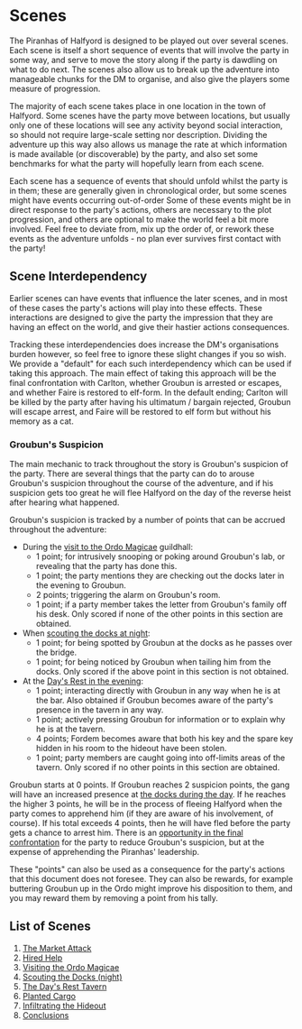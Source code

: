 # Scenes

The Piranhas of Halfyord is designed to be played out over several scenes.
Each scene is itself a short sequence of events that will involve the party in some way, and serve to move the story along if the party is dawdling on what to do next.
The scenes also allow us to break up the adventure into manageable chunks for the DM to organise, and also give the players some measure of progression.

The majority of each scene takes place in one location in the town of Halfyord.
Some scenes have the party move between locations, but usually only one of these locations will see any activity beyond social interaction, so should not require large-scale setting nor description.
Dividing the adventure up this way also allows us manage the rate at which information is made available (or discoverable) by the party, and also set some benchmarks for what the party will hopefully learn from each scene.

Each scene has a sequence of events that should unfold whilst the party is in them; these are generally given in chronological order, but some scenes might have events occurring out-of-order
Some of these events might be in direct response to the party's actions, others are necessary to the plot progression, and others are optional to make the world feel a bit more involved.
Feel free to deviate from, mix up the order of, or rework these events as the adventure unfolds - no plan ever survives first contact with the party!

## Scene Interdependency

Earlier scenes can have events that influence the later scenes, and in most of these cases the party's actions will play into these effects.
These interactions are designed to give the party the impression that they are having an effect on the world, and give their hastier actions consequences.

Tracking these interdependencies does increase the DM's organisations burden however, so feel free to ignore these slight changes if you so wish.
We provide a "default" for each such interdependency which can be used if taking this approach.
The main effect of taking this approach will be the final confrontation with Carlton, whether Groubun is arrested or escapes, and whether Faire is restored to elf-form.
In the default ending; Carlton will be killed by the party after having his ultimatum / bargain rejected, Groubun will escape arrest, and Faire will be restored to elf form but without his memory as a cat.

### Groubun's Suspicion

The main mechanic to track throughout the story is Groubun's suspicion of the party.
There are several things that the party can do to arouse Groubun's suspicion throughout the course of the adventure, and if his suspicion gets too great he will flee Halfyord on the day of the reverse heist after hearing what happened.

Groubun's suspicion is tracked by a number of points that can be accrued throughout the adventure:

- During the [visit to the Ordo Magicae](./scenes/03-visiting-the-ordo-magicae.md) guildhall:
  - 1 point; for intrusively snooping or poking around Groubun's lab, or revealing that the party has done this.
  - 1 point; the party mentions they are checking out the docks later in the evening to Groubun.
  - 2 points; triggering the alarm on Groubun's room.
  - 1 point; if a party member takes the letter from Groubun's family off his desk. Only scored if none of the other points in this section are obtained.
- When [scouting the docks at night](./scenes/04-scouting-the-docks.md):
  - 1 point; for being spotted by Groubun at the docks as he passes over the bridge.
  - 1 point; for being noticed by Groubun when tailing him from the docks. Only scored if the above point in this section is not obtained.
- At the [Day's Rest in the evening](./scenes/05-the-days-rest-tavern.md):
  - 1 point; interacting directly with Groubun in any way when he is at the bar. Also obtained if Groubun becomes aware of the party's presence in the tavern in any way.
  - 1 point; actively pressing Groubun for information or to explain why he is at the tavern.
  - 4 points; Fordem becomes aware that both his key and the spare key hidden in his room to the hideout have been stolen.
  - 1 point; party members are caught going into off-limits areas of the tavern. Only scored if no other points in this section are obtained.

Groubun starts at 0 points.
If Groubun reaches 2 suspicion points, the gang will have an increased presence at [the docks during the day](./scenes/06-planted-cargo.md).
If he reaches the higher 3 points, he will be in the process of fleeing Halfyord when the party comes to apprehend him (if they are aware of his involvement, of course).
If his total exceeds 4 points, then he will have fled before the party gets a chance to arrest him.
There is an [opportunity in the final confrontation](./scenes/07-infiltrating-the-hideout.md#carltons-hq) for the party to reduce Groubun's suspicion, but at the expense of apprehending the Piranhas' leadership.

These "points" can also be used as a consequence for the party's actions that this document does not foresee.
They can also be rewards, for example buttering Groubun up in the Ordo might improve his disposition to them, and you may reward them by removing a point from his tally.

## List of Scenes

1. [The Market Attack](./scenes/01-the-market-attack.md)
2. [Hired Help](./scenes/02-hired-help.md)
3. [Visiting the Ordo Magicae](./scenes/03-visiting-the-ordo-magicae.md)
4. [Scouting the Docks (night)](./scenes/04-scouting-the-docks.md)
5. [The Day's Rest Tavern](./scenes/05-the-days-rest-tavern.md)
6. [Planted Cargo](./scenes/06-planted-cargo.md)
7. [Infiltrating the Hideout](./scenes/07-infiltrating-the-hideout.md)
8. [Conclusions](./scenes/08-conclusions.md)
